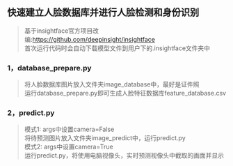 ## 快速建立人脸数据库并进行人脸检测和身份识别
>基于insightface官方项目改编:https://github.com/deepinsight/insightface  
>首次运行代码时会自动下载模型文件到用户下的.insightface文件夹中
### 1，database_prepare.py
>将人脸数据库图片放入文件夹image_database中，最好是证件照  
>运行database_prepare.py即可生成人脸特征数据库feature_database.csv
### 2，predict.py
>模式1: args中设置camera=False  
>将待预测图片放入文件夹image_predict中，运行predict.py  
>模式2: args中设置camera=True  
>运行predict.py，将使用电脑视像头，实时预测视像头中截取的画面并显示